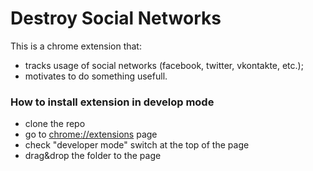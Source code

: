 # Destroy Social Networks
This is a chrome extension that:
- tracks usage of social networks (facebook, twitter, vkontakte, etc.);
- motivates to do something usefull.

### How to install extension in develop mode
- clone the repo
- go to [chrome://extensions](chrome://extensions) page
- check "developer mode" switch at the top of the page
- drag&drop the folder to the page
